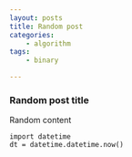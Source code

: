 ```yaml
---
layout: posts
title: Random post
categories:
    - algorithm
tags:
    - binary

---
```


### Random post title

Random content

```
import datetime
dt = datetime.datetime.now()
```
